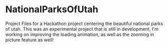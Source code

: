 # NationalParksOfUtah
Project Files for a Hackathon project centering the beautiful national parks of utah.
This was an experimental project that is still in development, I'm working on improving the loading animation, as well as the zooming in picture feature as well!
